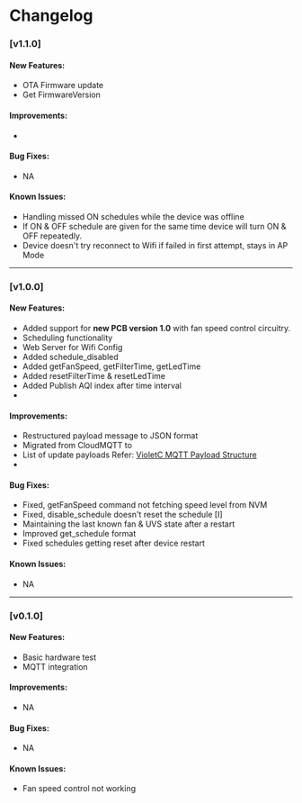 # Changelog

### [v1.1.0]

#### New Features:
- OTA Firmware update
- Get FirmwareVersion

#### Improvements:
- 

#### Bug Fixes:
- NA

#### Known Issues:
- Handling missed ON schedules while the device was offline
- If ON & OFF schedule are given for the same time device will turn ON & OFF repeatedly.
- Device doesn't try reconnect to Wifi if failed in first attempt, stays in AP Mode

---

### [v1.0.0]

#### New Features:
- Added support for **new PCB version 1.0** with fan speed control circuitry.
- Scheduling functionality 
- Web Server for Wifi Config
- Added schedule_disabled
- Added getFanSpeed, getFilterTime, getLedTime
- Added resetFilterTime & resetLedTime
- Added Publish AQI index after time interval
- 

#### Improvements:
- Restructured payload message to JSON format
- Migrated from CloudMQTT to
- List of update payloads Refer: [VioletC MQTT Payload Structure](https://docs.google.com/document/d/1pG3jhv8G_tFZMPh7XMVLRTqPksyWVIKNnsxpRhT-Wag/edit?usp=sharing)
- 

#### Bug Fixes:
- Fixed, getFanSpeed command not fetching speed level from NVM
- Fixed, disable_schedule doesn't reset the schedule [I]
- Maintaining the last known fan & UVS state after a restart
- Improved get_schedule format
- Fixed schedules getting reset after device restart


#### Known Issues:
- NA

---

### [v0.1.0]

#### New Features:
- Basic hardware test
- MQTT integration 

#### Improvements:
- NA

#### Bug Fixes:
- NA

#### Known Issues:
- Fan speed control not working



[VioletC MQTT Payload Structure]: [https://github.com/olivierlacan/keep-a-changelog/compare/v1.1.0...v1.1.1](https://docs.google.com/document/d/1pG3jhv8G_tFZMPh7XMVLRTqPksyWVIKNnsxpRhT-Wag/edit?usp=sharing)
